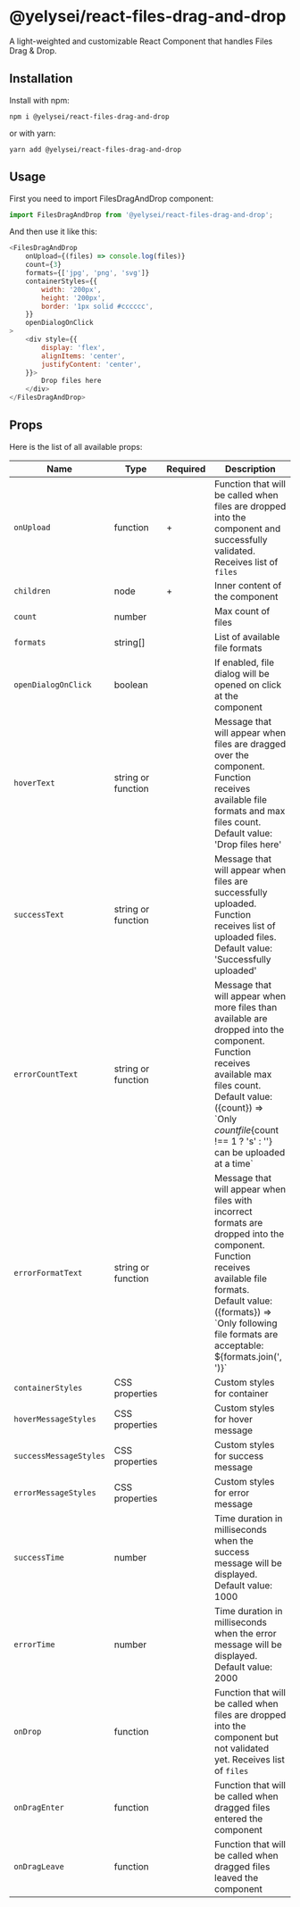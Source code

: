 # @yelysei/react-files-drag-and-drop

A light-weighted and customizable React Component that handles Files Drag & Drop.

## Installation

Install with npm:

```
npm i @yelysei/react-files-drag-and-drop
```

or with yarn:

```
yarn add @yelysei/react-files-drag-and-drop
```

## Usage

First you need to import FilesDragAndDrop component:

```javascript
import FilesDragAndDrop from '@yelysei/react-files-drag-and-drop';
```

And then use it like this: 

```javascript
<FilesDragAndDrop
    onUpload={(files) => console.log(files)}
    count={3}
    formats={['jpg', 'png', 'svg']}
    containerStyles={{
        width: '200px',
        height: '200px',
        border: '1px solid #cccccc',
    }}
    openDialogOnClick
>
    <div style={{
        display: 'flex',
        alignItems: 'center',
        justifyContent: 'center',
    }}>
        Drop files here
    </div>
</FilesDragAndDrop>
```

## Props

Here is the list of all available props:

Name | Type | Required | Description
---|---|---|---
`onUpload` | function | + | Function that will be called when files are dropped into the component and successfully validated. Receives list of `files`
`children` | node | + | Inner content of the component
`count` | number | | Max count of files
`formats` | string[] | | List of available file formats
`openDialogOnClick` | boolean | | If enabled, file dialog will be opened on click at the component
`hoverText` | string or function | | Message that will appear when files are dragged over the component. Function receives available file formats and max files count.<br/>Default value: 'Drop files here'
`successText` | string or function | | Message that will appear when files are successfully uploaded. Function receives list of uploaded files.<br/>Default value: 'Successfully uploaded'
`errorCountText` | string or function | | Message that will appear when more files than available are dropped into the component. Function receives available max files count.<br/>Default value: ({count}) => \`Only ${count} file${count !== 1 ? 's' : ''} can be uploaded at a time\`
`errorFormatText` | string or function | | Message that will appear when files with incorrect formats are dropped into the component. Function receives available file formats.<br/>Default value: ({formats}) => \`Only following file formats are acceptable: ${formats.join(', ')}\` 
`containerStyles` | CSS properties | | Custom styles for container
`hoverMessageStyles` | CSS properties | | Custom styles for hover message
`successMessageStyles` | CSS properties | | Custom styles for success message
`errorMessageStyles` | CSS properties | | Custom styles for error message
`successTime` | number | | Time duration in milliseconds when the success message will be displayed.<br/>Default value: 1000
`errorTime` | number | | Time duration in milliseconds when the error message will be displayed.<br/>Default value: 2000
`onDrop` | function | | Function that will be called when files are dropped into the component but not validated yet. Receives list of `files`
`onDragEnter` | function | | Function that will be called when dragged files entered the component
`onDragLeave` | function | | Function that will be called when dragged files leaved the component
